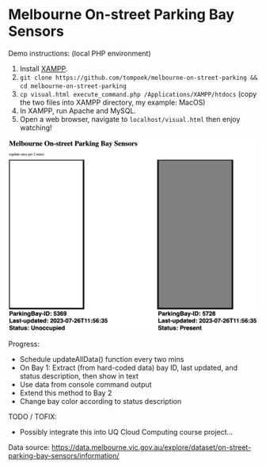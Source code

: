 # Melbourne On-street Parking Bay Sensors

Demo instructions: (local PHP environment)
1. Install [XAMPP](https://www.apachefriends.org/).
2. ```git clone https://github.com/tompoek/melbourne-on-street-parking && cd melbourne-on-street-parking```
3. ```cp visual.html execute_command.php /Applications/XAMPP/htdocs``` (copy the two files into XAMPP directory, my example: MacOS)
4. In XAMPP, run Apache and MySQL.
5. Open a web browser, navigate to ```localhost/visual.html``` then enjoy watching!

![Demo Image](./demo-img.png)

Progress:
* Schedule updateAllData() function every two mins
* On Bay 1: Extract (from hard-coded data) bay ID, last updated, and status description, then show in text
* Use data from console command output
* Extend this method to Bay 2
* Change bay color according to status description

TODO / TOFIX:
* Possibly integrate this into UQ Cloud Computing course project...

Data source: https://data.melbourne.vic.gov.au/explore/dataset/on-street-parking-bay-sensors/information/

